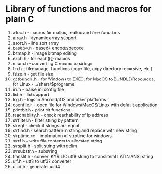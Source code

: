 # Library of functions and macros for plain C

1. alloc.h - macros for malloc, realloc and free functions
1. array.h - dynamic array support
1. asort.h - line sort array
1. base64.h - base64 encode/decode
1. bitmap.h - image bitmap editing
5. each.h - for each(){} macros
5. enum.h - converting C enums to strings
6. fm.h - filemanager functions (copy file, copy directory recursive, etc.)
7. fsize.h - get file size
8. getbundle.h - for Windows to EXEC, for MacOS to BUNDLE/Resources, for Linux - ../share/$progname
2. ini.h - parse ini config file
10. list.h - list support
11. log.h - logs in Android/iOS and other platforms
12. openfile.h - open file for Windows/MacOS/Linux with default application
13. printbit.h - print bit functions
14. reachability.h - check reachability of ip address
15. strfilter.h - filter string by pattern
18. streql  - check if strings are equal
16. strfind.h - search pattern in string and replace with new string
18. strptime.cc - implimation of strptime for windows
17. strrf.h - write file contents to allocated string
19. strsplit.h - split string with delim
19. strsubstr.h - substring
20. translit.h - convert KYRILIC utf8 string to transliteral LATIN ANSI string
21. utf.h - utf8 to utf32 converter
22. uuid.h - generate uuid4
